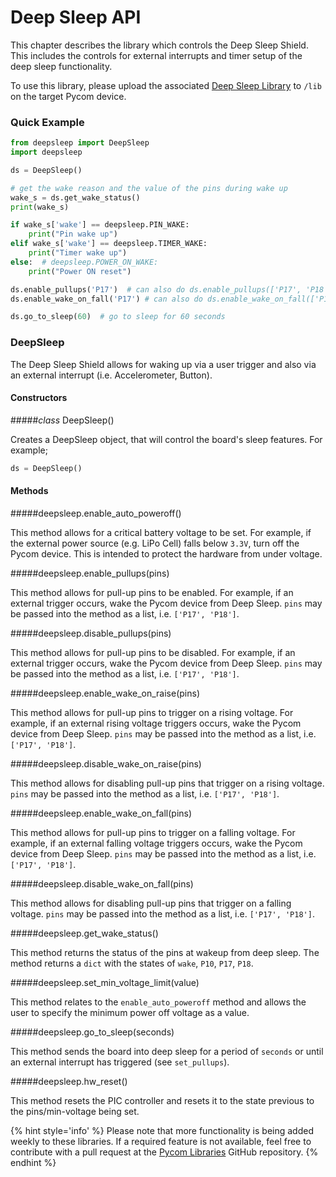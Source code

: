 # Deep Sleep API

This chapter describes the library which controls the Deep Sleep Shield. This includes the controls for external interrupts and timer setup of the deep sleep functionality.

To use this library, please upload the associated [Deep Sleep Library](https://github.com/pycom/pycom-libraries/tree/master/deepsleep) to `/lib` on the target Pycom device.

### Quick Example

```python
from deepsleep import DeepSleep
import deepsleep

ds = DeepSleep()

# get the wake reason and the value of the pins during wake up
wake_s = ds.get_wake_status()
print(wake_s)

if wake_s['wake'] == deepsleep.PIN_WAKE:
    print("Pin wake up")
elif wake_s['wake'] == deepsleep.TIMER_WAKE:
    print("Timer wake up")
else:  # deepsleep.POWER_ON_WAKE:
    print("Power ON reset")

ds.enable_pullups('P17')  # can also do ds.enable_pullups(['P17', 'P18'])
ds.enable_wake_on_fall('P17') # can also do ds.enable_wake_on_fall(['P17', 'P18'])

ds.go_to_sleep(60)  # go to sleep for 60 seconds
```

### DeepSleep

The Deep Sleep Shield allows for waking up via a user trigger and also via an external interrupt (i.e. Accelerometer, Button).

#### Constructors

#####<class><i>class</i> DeepSleep()</class>

Creates a DeepSleep object, that will control the board's sleep features. For example;

```python
ds = DeepSleep()
```

#### Methods

#####<function>deepsleep.enable_auto_poweroff()</function>

This method allows for a critical battery voltage to be set. For example, if the external power source (e.g. LiPo Cell) falls below `3.3V`, turn off the Pycom device. This is intended to protect the hardware from under voltage.

#####<function>deepsleep.enable_pullups(pins)</function>

This method allows for pull-up pins to be enabled. For example, if an external trigger occurs, wake the Pycom device from Deep Sleep. `pins` may be passed into the method as a list, i.e. `['P17', 'P18']`.

#####<function>deepsleep.disable_pullups(pins)</function>

This method allows for pull-up pins to be disabled. For example, if an external trigger occurs, wake the Pycom device from Deep Sleep. `pins` may be passed into the method as a list, i.e. `['P17', 'P18']`.

#####<function>deepsleep.enable_wake_on_raise(pins)</function>

This method allows for pull-up pins to trigger on a rising voltage. For example, if an external rising voltage triggers occurs, wake the Pycom device from Deep Sleep. `pins` may be passed into the method as a list, i.e. `['P17', 'P18']`.

#####<function>deepsleep.disable_wake_on_raise(pins)</function>

This method allows for disabling pull-up pins that trigger on a rising voltage. `pins` may be passed into the method as a list, i.e. `['P17', 'P18']`.

#####<function>deepsleep.enable_wake_on_fall(pins)</function>

This method allows for pull-up pins to trigger on a falling voltage. For example, if an external falling voltage triggers occurs, wake the Pycom device from Deep Sleep. `pins` may be passed into the method as a list, i.e. `['P17', 'P18']`.

#####<function>deepsleep.disable_wake_on_fall(pins)</function>

This method allows for disabling pull-up pins that trigger on a falling voltage. `pins` may be passed into the method as a list, i.e. `['P17', 'P18']`.

#####<function>deepsleep.get_wake_status()</function>

This method returns the status of the pins at wakeup from deep sleep. The method returns a `dict` with the states of `wake`, `P10`, `P17`, `P18`.

#####<function>deepsleep.set_min_voltage_limit(value)</function>

This method relates to the `enable_auto_poweroff` method and allows the user to specify the minimum power off voltage as a value.

#####<function>deepsleep.go_to_sleep(seconds)</function>

This method sends the board into deep sleep for a period of `seconds` or until an external interrupt has triggered (see `set_pullups`).

#####<function>deepsleep.hw_reset()</function>

This method resets the PIC controller and resets it to the state previous to the pins/min-voltage being set.

{% hint style='info' %}
Please note that more functionality is being added weekly to these libraries. If a required feature is not available, feel free to contribute with a pull request at the [Pycom Libraries](https://github.com/pycom/pycom-libraries) GitHub repository.
{% endhint %}

